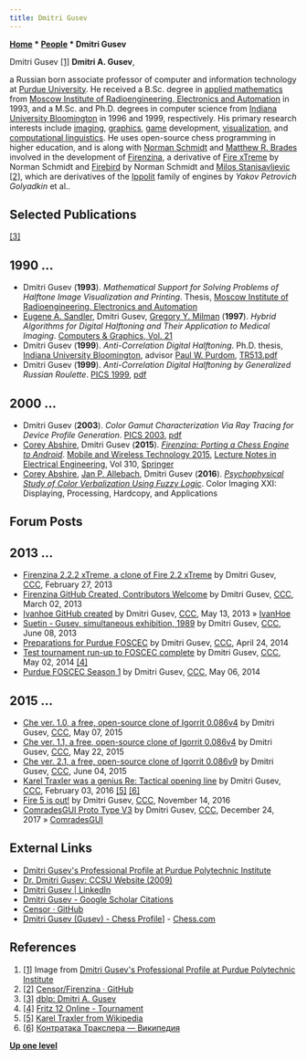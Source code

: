 ```yaml
---
title: Dmitri Gusev
---
```

**[Home](Home "Home") * [People](People "People") * Dmitri Gusev**

[](https://tech.purdue.edu/profile/dgusev) Dmitri Gusev <a id="cite-note-1" href="#cite-ref-1">[1]</a>
**Dmitri A. Gusev**,

a Russian born associate professor of computer and information technology at [Purdue University](https://en.wikipedia.org/wiki/Purdue_University).
He received a B.Sc. degree in [applied mathematics](https://en.wikipedia.org/wiki/Applied_mathematics) from [Moscow Institute of Radioengineering, Electronics and Automation](https://en.wikipedia.org/wiki/Moscow_State_Institute_of_Radio_Engineering,_Electronics_and_Automation) in 1993, and a M.Sc. and Ph.D. degrees in computer science from [Indiana University Bloomington](https://en.wikipedia.org/wiki/Indiana_University_Bloomington) in 1996 and 1999, respectively.
His primary research interests include [imaging](https://en.wikipedia.org/wiki/Digital_imaging), [graphics](Graphics_Programming "Graphics Programming"), [game](Games "Games") development, [visualization](https://en.wikipedia.org/wiki/Visualization), and [computational linguistics](https://en.wikipedia.org/wiki/Computational_linguistics).
He uses open-source chess programming in higher education, and is along with [Norman Schmidt](Norman_Schmidt "Norman Schmidt") and [Matthew R. Brades](Matthew_R._Brades "Matthew R. Brades") involved in the development of [Firenzina](Firenzina "Firenzina"), a derivative of [Fire xTreme](Fire "Fire") by Norman Schmidt and [Firebird](Fire "Fire") by Norman Schmidt and [Milos Stanisavljevic](Milos_Stanisavljevic "Milos Stanisavljevic") <a id="cite-note-2" href="#cite-ref-2">[2]</a>, which are derivatives of the [Ippolit](Ippolit "Ippolit") family of engines by *Yakov Petrovich Golyadkin* et al..

## Selected Publications

<a id="cite-note-3" href="#cite-ref-3">[3]</a>

## 1990 ...

- Dmitri Gusev (**1993**). *Mathematical Support for Solving Problems of Halftone Image Visualization and Printing*. Thesis, [Moscow Institute of Radioengineering, Electronics and Automation](https://en.wikipedia.org/wiki/Moscow_State_Institute_of_Radio_Engineering,_Electronics_and_Automation)
- [Eugene A. Sandler](https://dblp.uni-trier.de/pers/hd/s/Sandler:Eugene_A=), Dmitri Gusev, [Gregory Y. Milman](https://dblp.uni-trier.de/pers/hd/m/Milman:Gregory_Y=) (**1997**). *Hybrid Algorithms for Digital Halftoning and Their Application to Medical Imaging*. [Computers & Graphics, Vol. 21](https://dblp.uni-trier.de/db/journals/cg/cg21.html)
- Dmitri Gusev (**1999**). *Anti-Correlation Digital Halftoning*. Ph.D. thesis, [Indiana University Bloomington](https://de.wikipedia.org/wiki/Indiana_University_Bloomington), advisor [Paul W. Purdom](Paul_W._Purdom "Paul W. Purdom"), [TR513.pdf](https://www.cs.indiana.edu/ftp/techreports/TR513.pdf)
- Dmitri Gusev (**1999**). *Anti-Correlation Digital Halftoning by Generalized Russian Roulette*. [PICS 1999](https://dblp.uni-trier.de/db/conf/pics/pics1999.html), [pdf](https://www.imaging.org/site/PDFS/Papers/1999/PICS-0-42/1054.pdf)

## 2000 ...

- Dmitri Gusev (**2003**). *Color Gamut Characterization Via Ray Tracing for Device Profile Generation*. [PICS 2003](https://dblp.uni-trier.de/db/conf/pics/pics2003.html), [pdf](https://www.imaging.org/site/PDFS/Papers/2003/PICS-0-287/8556.pdf)
- [Corey Abshire](index.php?title=Corey_Abshire&action=edit&redlink=1 "Corey Abshire (page does not exist)"), Dmitri Gusev (**2015**). *[Firenzina: Porting a Chess Engine to Android](https://link.springer.com/chapter/10.1007/978-3-662-47669-7_19)*. [Mobile and Wireless Technology 2015](https://link.springer.com/book/10.1007/978-3-662-47669-7), [Lecture Notes in Electrical Engineering](https://link.springer.com/bookseries/7818), Vol 310, [Springer](https://en.wikipedia.org/wiki/Springer_Science%2BBusiness_Media)
- [Corey Abshire](index.php?title=Corey_Abshire&action=edit&redlink=1 "Corey Abshire (page does not exist)"), [Jan P. Allebach](https://engineering.purdue.edu/~allebach/), Dmitri Gusev (**2016**). *[Psychophysical Study of Color Verbalization Using Fuzzy Logic](https://www.ingentaconnect.com/contentone/ist/ei/2016/00002016/00000020/art00033;jsessionid=4j3gbfojdss9h.x-ic-live-02)*. Color Imaging XXI: Displaying, Processing, Hardcopy, and Applications

## Forum Posts

## 2013 ...

- [Firenzina 2.2.2 xTreme, a clone of Fire 2.2 xTreme](http://www.talkchess.com/forum/viewtopic.php?t=47343) by Dmitri Gusev, [CCC](CCC "CCC"), February 27, 2013
- [Firenzina GitHub Created, Contributors Welcome](http://www.talkchess.com/forum/viewtopic.php?t=47383) by Dmitri Gusev, [CCC](CCC "CCC"), March 02, 2013
- [Ivanhoe GitHub created](http://www.talkchess.com/forum3/viewtopic.php?t=47990) by Dmitri Gusev, [CCC](CCC "CCC"), May 13, 2013 » [IvanHoe](IvanHoe "IvanHoe")
- [Suetin - Gusev, simultaneous exhibition, 1989](http://www.talkchess.com/forum/viewtopic.php?t=48229) by Dmitri Gusev, [CCC](CCC "CCC"), June 08, 2013
- [Preparations for Purdue FOSCEC](http://www.talkchess.com/forum/viewtopic.php?t=52111) by Dmitri Gusev, [CCC](CCC "CCC"), April 24, 2014
- [Test tournament run-up to FOSCEC complete](http://www.talkchess.com/forum/viewtopic.php?t=52199) by Dmitri Gusev, [CCC](CCC "CCC"), May 02, 2014 <a id="cite-note-4" href="#cite-ref-4">[4]</a>
- [Purdue FOSCEC Season 1](http://www.talkchess.com/forum/viewtopic.php?t=52240) by Dmitri Gusev, [CCC](CCC "CCC"), May 06, 2014

## 2015 ...

- [Che ver. 1.0, a free, open-source clone of Igorrit 0.086v4](http://www.talkchess.com/forum/viewtopic.php?t=56278) by Dmitri Gusev, [CCC](CCC "CCC"), May 07, 2015
- [Che ver. 1.1, a free, open-source clone of Igorrit 0.086v4](http://www.talkchess.com/forum/viewtopic.php?t=56448) by Dmitri Gusev, [CCC](CCC "CCC"), May 22, 2015
- [Che ver. 2.1, a free, open-source clone of Igorrit 0.086v9](http://www.talkchess.com/forum/viewtopic.php?t=56590) by Dmitri Gusev, [CCC](CCC "CCC"), June 04, 2015
- [Karel Traxler was a genius Re: Tactical opening line](http://www.talkchess.com/forum3/viewtopic.php?f=2&t=48957&start=12) by Dmitri Gusev, [CCC](CCC "CCC"), February 03, 2016 <a id="cite-note-5" href="#cite-ref-5">[5]</a> <a id="cite-note-6" href="#cite-ref-6">[6]</a>
- [Fire 5 is out!](http://www.talkchess.com/forum3/viewtopic.php?f=2&t=62127) by Dmitri Gusev, [CCC](CCC "CCC"), November 14, 2016
- [ComradesGUI Proto Type V3](http://www.talkchess.com/forum3/viewtopic.php?f=2&t=66115) by Dmitri Gusev, [CCC](CCC "CCC"), December 24, 2017 » [ComradesGUI](index.php?title=ComradesGUI&action=edit&redlink=1 "ComradesGUI (page does not exist)")

## External Links

- [Dmitri Gusev's Professional Profile at Purdue Polytechnic Institute](https://tech.purdue.edu/profile/dgusev)
- [Dr. Dmitri Gusev: CCSU Website (2009)](http://www.cs.ccsu.edu/people/Gusev.html)
- [Dmitri Gusev | LinkedIn](https://www.linkedin.com/pub/dmitri-gusev/4/2bb/401)
- [Dmitri Gusev - Google Scholar Citations](http://scholar.google.com/citations?user=wlRIKmsAAAAJ&hl=en)
- [Censor · GitHub](https://github.com/Censor)
- [Dmitri Gusev (Gusev) - Chess Profile](https://www.chess.com/member/gusev)\] - [Chess.com](index.php?title=Chess.com&action=edit&redlink=1 "Chess.com (page does not exist)")

## References

1. <a id="cite-ref-1" href="#cite-note-1">[1]</a> Image from [Dmitri Gusev's Professional Profile at Purdue Polytechnic Institute](https://tech.purdue.edu/profile/dgusev)
1. <a id="cite-ref-2" href="#cite-note-2">[2]</a> [Censor/Firenzina · GitHub](https://github.com/Censor/Firenzina)
1. <a id="cite-ref-3" href="#cite-note-3">[3]</a> [dblp: Dmitri A. Gusev](https://dblp.uni-trier.de/pers/hd/g/Gusev:Dmitri_A=)
1. <a id="cite-ref-4" href="#cite-note-4">[4]</a> [Fritz 12 Online - Tournament](http://www.foscec.org/test/index.htm)
1. <a id="cite-ref-5" href="#cite-note-5">[5]</a> [Karel Traxler from Wikipedia](https://en.wikipedia.org/wiki/Karel_Traxler)
1. <a id="cite-ref-6" href="#cite-note-6">[6]</a> [Контратака Тракслера — Википедия](https://ru.wikipedia.org/wiki/%D0%9A%D0%BE%D0%BD%D1%82%D1%80%D0%B0%D1%82%D0%B0%D0%BA%D0%B0_%D0%A2%D1%80%D0%B0%D0%BA%D1%81%D0%BB%D0%B5%D1%80%D0%B0)

**[Up one level](People "People")**

